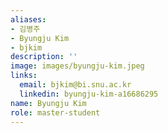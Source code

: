 ```yaml
---
aliases:
- 김병주
- Byungju Kim
- bjkim
description: ''
image: images/byungju-kim.jpeg
links:
  email: bjkim@bi.snu.ac.kr
  linkedin: byungju-kim-a16686295
name: Byungju Kim
role: master-student
---
```

